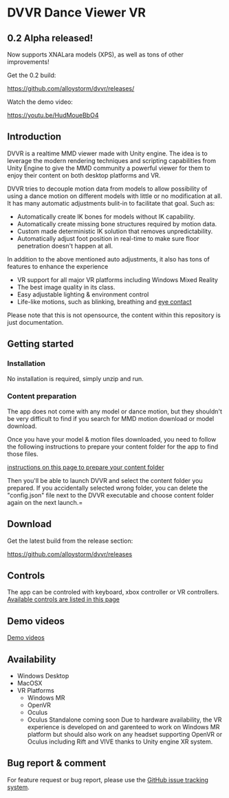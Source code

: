# DVVR Dance Viewer VR

## 0.2 Alpha released!
Now supports XNALara models (XPS), as well as tons of other improvements!

Get the 0.2 build: 

https://github.com/alloystorm/dvvr/releases/

Watch the demo video: 

https://youtu.be/HudMoueBbO4


## Introduction
DVVR is a realtime MMD viewer made with Unity engine. The idea is to leverage the modern rendering techniques and scripting capabilities from Unity Engine to give the MMD community a powerful viewer for them to enjoy their content on both desktop platforms and VR. 

DVVR tries to decouple motion data from models to allow possibility of using a dance motion on different models with little or no modification at all. It has many automatic adjustments bulit-in to facilitate that goal. Such as:
* Automatically create IK bones for models without IK capability.
* Automatically create missing bone structures required by motion data.
* Custom made deterministic IK solution that removes unpredictability.
* Automatically adjust foot position in real-time to make sure floor penetration doesn't happen at all. 

In addition to the above mentioned auto adjustments, it also has tons of features to enhance the experience
* VR support for all major VR platforms including Windows Mixed Reality
* The best image quality in its class.
* Easy adjustable lighting & environment control
* Life-like motions, such as blinking, breathing and [eye contact](pages/blog/eyecontact.md)

Please note that this is not opensource, the content within this repository is just documentation.


## Getting started

### Installation
No installation is required, simply unzip and run. 


### Content preparation 
The app does not come with any model or dance motion, but they shouldn't be very difficult to find if you search for MMD motion download or model download. 

Once you have your model & motion files downloaded, you need to follow the following instructions to prepare your content folder for the app to find those files. 

[instructions on this page to prepare your content folder](pages/blog/preparecontent.md)

Then you'll be able to launch DVVR and select the content folder you prepared. If you accidentally selected wrong folder, you can delete the "config.json" file next to the DVVR executable and choose content folder again on the next launch.=


## Download
Get the latest build from the release section:

https://github.com/alloystorm/dvvr/releases


## Controls
The app can be controled with keyboard, xbox controller or VR controllers.
[Available controls are listed in this page](pages/blog/controls.md)


## Demo videos
[Demo videos](pages/blog/demovideos.md)

## Availability
* Windows Desktop
* MacOSX
* VR Platforms 
  * Windows MR
  * OpenVR
  * Oculus 
  * Oculus Standalone coming soon
Due to hardware availability, the VR experience is developed on and garenteed to work on Windows MR platform but should also work on any headset supporting OpenVR or Oculus including Rift and VIVE thanks to Unity engine XR system. 



## Bug report & comment
For feature request or bug report, please use the [GitHub issue tracking system](https://github.com/alloystorm/dvvr/issues).
